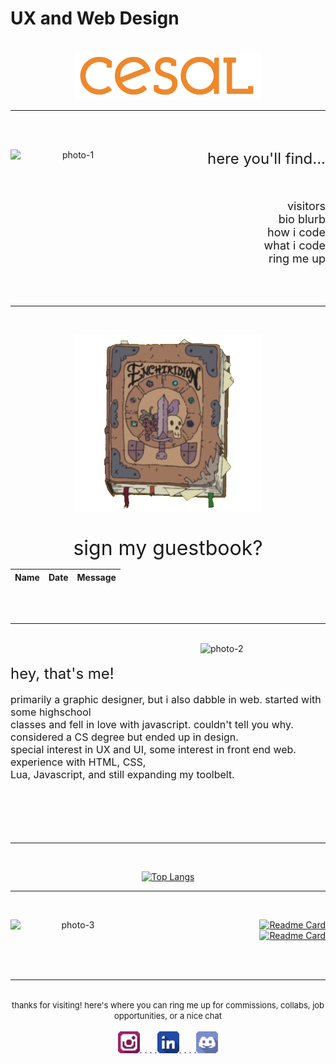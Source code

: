 # UX and Web Design

<div align="center">
<br>

  <img src="images/Full-Color-Logotype.png" alt="Logo" width="300">

<br>

<hr>
<br>
<br>

<img src="images/photo-1.png" alt="photo-1" width="200" align="left"></img>

<div align="right" style="text-align: right">
<font size="5">here you'll find...</font>
<br>
<br>
<br>
<br>
<font size="4">
visitors
<br>bio blurb
<br>how i code
<br>what i code
<br>ring me up
</font></div>

<br>

<br>
<br>
<hr>

<br>

<a href="https://github.com/tglass3/tglass3/issues/1"><img src="images/photo-5.png" alt="Enchiridion" width="300" ></a>
<br>
<br>
<br>
<font size="6">sign my guestbook?</font>
<br>
<!-- Guestbook -->
| Name | Date | Message |
|---|---|---|

<!-- /Guestbook -->
<!-- Still figuring this one out -->





<br>

<br>
<hr>

<br>

<div align="left" >
<img src="images/photo-2.png" alt="photo-2" width="200" align="right"></img>

<br>
<br>
<font size="5">hey, that's me!</font>
<br>
<br>
<font size="3">
primarily a graphic designer, but i also dabble in web. started with some highschool
<br>classes and fell in love with javascript. couldn't tell you why. considered a CS degree but ended up in design.
<br>
special interest in UX and UI, some interest in front end web. experience with HTML, CSS,
<br>Lua, Javascript, and still expanding my toolbelt.
</font></div>

<br>
<br>
<br>
<br>

<br>
<hr>

<br>

<div align="center">

[![Top Langs](https://github-readme-stats.vercel.app/api/top-langs/?username=tglass3&layout=donut)](https://github.com/tglass3/github-readme-stats)

</div>





<hr>

<br>

<img src="images/photo-3.png" alt="photo-3" width="200" align="left"></img>

<div align="right" >

[![Readme Card](https://github-readme-stats.vercel.app/api/pin/?username=tglass3&repo=diy-landing-page-starter)](https://github.com/tglass/github-readme-stats)
<br>
[![Readme Card](https://github-readme-stats.vercel.app/api/pin/?username=tglass3&repo=Puzzle-Game-Lock-Screen)](https://github.com/tglass/github-readme-stats)

</div>

<br>
<br>

<hr>
<br>
<font size="2" align="center">thanks for visiting! here's where you can ring me up for commissions, collabs, job opportunities, or a nice chat</font>
<br>
<br>
<font color=">
<a href="https://www.instagram.com/tilapiyawn/"><img src="Social_Media/Minimalistic_Shaded/Instagram.png" alt="Instagram" width="35"></a>. . . .<a href="https://www.linkedin.com/in/talia-glass-712489237/"><img src="Social_Media/Minimalistic_Shaded/LinkedIn.png" width="35"></a>. . . .<a href="discordapp.com/users/553302297527189525"><img src="Social_Media/Minimalistic_Shaded/Discord.png" width="35"></a>



</div>